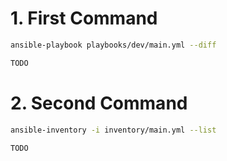 # 1. First Command

```bash
ansible-playbook playbooks/dev/main.yml --diff
```

```bash
TODO
```

# 2. Second Command

```bash
ansible-inventory -i inventory/main.yml --list
```

```bash
TODO
```
